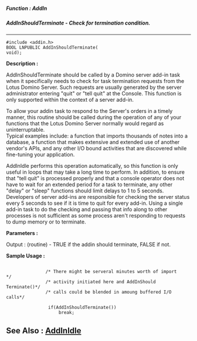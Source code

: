 ##### Function : AddIn
##### AddInShouldTerminate - Check for termination condition.
---
```
#include <addin.h>
BOOL LNPUBLIC AddInShouldTerminate(
void);
```
**Description :**

AddInShouldTerminate should be called by a Domino server add-in task when it 
specifically needs to check for task termination requests from the Lotus Domino 
Server.  Such requests are usually generated by the server administrator 
entering "quit" or "tell <taskname> quit" at the Console.  This function is 
only supported within the context of a server add-in.

To allow your addin task to respond to the Server's orders in a timely manner, 
this routine should be called during the operation of any of your functions 
that  the Lotus Domino Server normally would regard as uninterruptable.  
Typical examples include: a function that imports thousands of notes into a 
database, a function that makes extensive and extended use of another vendor's 
APIs, and any other I/O bound activities that are discovered while fine-tuning 
your application.

AddInIdle performs this operation automatically, so this function is only 
useful in loops that may take a long time to perform.  In addition, to ensure 
that "tell <taskname> quit" is processed properly and that a console operator 
does not have to wait for an extended period for a task to terminate, any other 
"delay" or "sleep" functions should limit delays to 1 to 5 seconds.  Developers 
of server add-ins are responsible for checking the server status every 5 
seconds to see if it is time to quit for every add-in. Using a single add-in 
task to do the checking and passing that info along to other processes is not 
sufficient as some process aren't responding to requests to dump memory or to 
terminate.

**Parameters :**

Output :
(routine)  -  TRUE if the addin should terminate, FALSE if not.



**Sample Usage :**
```

               /* There might be serveral minutes worth of import    */
               /* activity initiated here and AddInShould Terminate()*/
               /* calls could be blended in amoung buffered I/O calls*/

                if(AddInShouldTerminate())
                    break;

```
**See Also :**
[AddInIdle](/domino-c-api-docs/reference/Func/AddInIdle)
---

